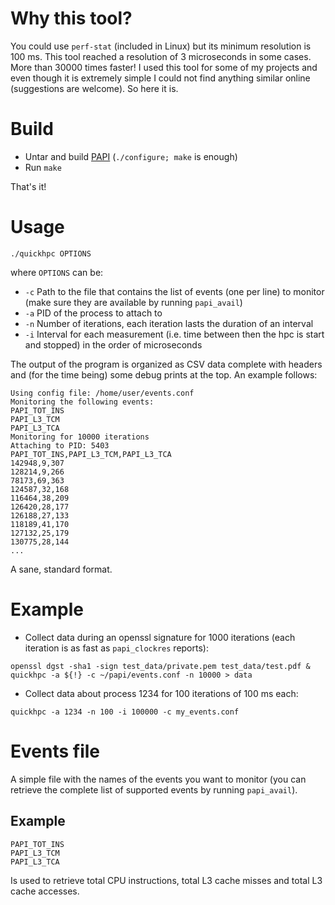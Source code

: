# Why this tool?

You could use `perf-stat` (included in Linux) but its minimum resolution is 100 ms. This tool reached a resolution of 3 microseconds in some cases. More than 30000 times faster! I used this tool for some of my projects and even though it is extremely simple I could not find anything similar online (suggestions are welcome). So here it is.

# Build

* Untar and build [PAPI](http://icl.cs.utk.edu/papi/) (`./configure; make` is enough)
* Run `make`

That's it!

# Usage

`./quickhpc OPTIONS`

where `OPTIONS` can be:

* `-c` Path to the file that contains the list of events (one per line) to monitor (make sure they are available by running `papi_avail`)
* `-a` PID of the process to attach to
* `-n` Number of iterations, each iteration lasts the duration of an interval
* `-i` Interval for each measurement (i.e. time between then the hpc is start and stopped) in the order of microseconds

The output of the program is organized as CSV data complete with headers and (for the time being) some debug prints at the top. An example follows:

	Using config file: /home/user/events.conf
	Monitoring the following events:
	PAPI_TOT_INS
	PAPI_L3_TCM
	PAPI_L3_TCA
	Monitoring for 10000 iterations
	Attaching to PID: 5403
	PAPI_TOT_INS,PAPI_L3_TCM,PAPI_L3_TCA
	142948,9,307
	128214,9,266
	78173,69,363
	124587,32,168
	116464,38,209
	126420,28,177
	126188,27,133
	118189,41,170
	127132,25,179
	130775,28,144
	...

A sane, standard format.

# Example

* Collect data during an openssl signature for 1000 iterations (each iteration is as fast as `papi_clockres` reports):

`openssl dgst -sha1 -sign test_data/private.pem test_data/test.pdf & quickhpc -a ${!} -c ~/papi/events.conf -n 10000 > data`

* Collect data about process 1234 for 100 iterations of 100 ms each:

`quickhpc -a 1234 -n 100 -i 100000 -c my_events.conf`

# Events file

A simple file with the names of the events you want to monitor (you can retrieve the complete list of supported events by running `papi_avail`).

## Example

    PAPI_TOT_INS
    PAPI_L3_TCM
    PAPI_L3_TCA

Is used to retrieve total CPU instructions, total L3 cache misses and total L3 cache accesses.
